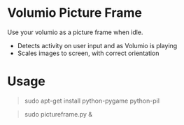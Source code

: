 # Volumio Picture Frame

Use your volumio as a picture frame when idle. 

* Detects activity on user input and as Volumio is playing
* Scales images to screen, with correct orientation

# Usage

> sudo apt-get install python-pygame python-pil

> sudo pictureframe.py &
